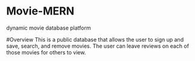 # Movie-MERN
dynamic movie database platform


#Overview
    This is a public database that allows the user to sign up and save, search, and remove movies.
    The user can leave reviews on each of those movies for others to view.

